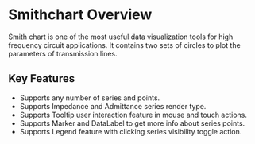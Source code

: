 # Smithchart Overview

Smith chart is one of the most useful data visualization tools for high frequency circuit applications. It contains two sets of circles to plot the parameters of transmission lines.

## Key Features

* Supports any number of series and points.
* Supports Impedance and Admittance series render type.
* Supports Tooltip user interaction feature in mouse and touch actions.
* Supports Marker and DataLabel to get more info about series points.
* Supports Legend feature with clicking series visibility toggle action.